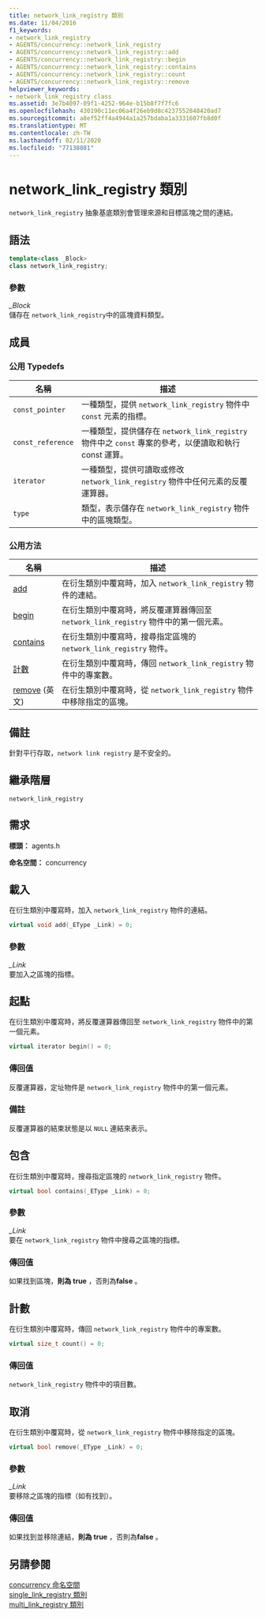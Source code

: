 ```yaml
---
title: network_link_registry 類別
ms.date: 11/04/2016
f1_keywords:
- network_link_registry
- AGENTS/concurrency::network_link_registry
- AGENTS/concurrency::network_link_registry::add
- AGENTS/concurrency::network_link_registry::begin
- AGENTS/concurrency::network_link_registry::contains
- AGENTS/concurrency::network_link_registry::count
- AGENTS/concurrency::network_link_registry::remove
helpviewer_keywords:
- network_link_registry class
ms.assetid: 3e7b4097-09f1-4252-964e-b15b8f7f7fc6
ms.openlocfilehash: 430190c11ec06a4f26eb9d8c4237552848420ad7
ms.sourcegitcommit: a8ef52ff4a4944a1a257bdaba1a3331607fb8d0f
ms.translationtype: MT
ms.contentlocale: zh-TW
ms.lasthandoff: 02/11/2020
ms.locfileid: "77138881"
---
```

# <a name="network_link_registry-class"></a>network_link_registry 類別

`network_link_registry` 抽象基底類別會管理來源和目標區塊之間的連結。

## <a name="syntax"></a>語法

```cpp
template<class _Block>
class network_link_registry;
```

### <a name="parameters"></a>參數

*_Block*<br/>
儲存在 `network_link_registry`中的區塊資料類型。

## <a name="members"></a>成員

### <a name="public-typedefs"></a>公用 Typedefs

|名稱|描述|
|----------|-----------------|
|`const_pointer`|一種類型，提供 `network_link_registry` 物件中 `const` 元素的指標。|
|`const_reference`|一種類型，提供儲存在 `network_link_registry` 物件中之 `const` 專案的參考，以便讀取和執行 const 運算。|
|`iterator`|一種類型，提供可讀取或修改 `network_link_registry` 物件中任何元素的反覆運算器。|
|`type`|類型，表示儲存在 `network_link_registry` 物件中的區塊類型。|

### <a name="public-methods"></a>公用方法

|名稱|描述|
|----------|-----------------|
|[add](#add)|在衍生類別中覆寫時，加入 `network_link_registry` 物件的連結。|
|[begin](#begin)|在衍生類別中覆寫時，將反覆運算器傳回至 `network_link_registry` 物件中的第一個元素。|
|[contains](#contains)|在衍生類別中覆寫時，搜尋指定區塊的 `network_link_registry` 物件。|
|[計數](#count)|在衍生類別中覆寫時，傳回 `network_link_registry` 物件中的專案數。|
|[remove](#remove) \(英文\)|在衍生類別中覆寫時，從 `network_link_registry` 物件中移除指定的區塊。|

## <a name="remarks"></a>備註

針對平行存取，`network link registry` 是不安全的。

## <a name="inheritance-hierarchy"></a>繼承階層

`network_link_registry`

## <a name="requirements"></a>需求

**標頭：** agents.h

**命名空間：** concurrency

## <a name="add"></a>載入

在衍生類別中覆寫時，加入 `network_link_registry` 物件的連結。

```cpp
virtual void add(_EType _Link) = 0;
```

### <a name="parameters"></a>參數

*_Link*<br/>
要加入之區塊的指標。

## <a name="begin"></a>起點

在衍生類別中覆寫時，將反覆運算器傳回至 `network_link_registry` 物件中的第一個元素。

```cpp
virtual iterator begin() = 0;
```

### <a name="return-value"></a>傳回值

反覆運算器，定址物件是 `network_link_registry` 物件中的第一個元素。

### <a name="remarks"></a>備註

反覆運算器的結束狀態是以 `NULL` 連結來表示。

## <a name="contains"></a>包含

在衍生類別中覆寫時，搜尋指定區塊的 `network_link_registry` 物件。

```cpp
virtual bool contains(_EType _Link) = 0;
```

### <a name="parameters"></a>參數

*_Link*<br/>
要在 `network_link_registry` 物件中搜尋之區塊的指標。

### <a name="return-value"></a>傳回值

如果找到區塊，**則為 true** ，否則為**false** 。

## <a name="count"></a>計數

在衍生類別中覆寫時，傳回 `network_link_registry` 物件中的專案數。

```cpp
virtual size_t count() = 0;
```

### <a name="return-value"></a>傳回值

`network_link_registry` 物件中的項目數。

## <a name="remove"></a>取消

在衍生類別中覆寫時，從 `network_link_registry` 物件中移除指定的區塊。

```cpp
virtual bool remove(_EType _Link) = 0;
```

### <a name="parameters"></a>參數

*_Link*<br/>
要移除之區塊的指標（如有找到）。

### <a name="return-value"></a>傳回值

如果找到並移除連結，**則為 true** ，否則為**false** 。

## <a name="see-also"></a>另請參閱

[concurrency 命名空間](concurrency-namespace.md)<br/>
[single_link_registry 類別](single-link-registry-class.md)<br/>
[multi_link_registry 類別](multi-link-registry-class.md)

